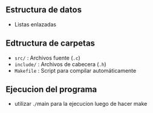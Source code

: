 ## Estructura de datos
- Listas enlazadas
## Edtructura de carpetas
- `src/` : Archivos fuente (`.c`)
- `include/` : Archivos de cabecera (`.h`)
- `Makefile` : Script para compilar automáticamente

## Ejecucion del programa
- utilizar .`/`main para la ejecucion luego de hacer make

